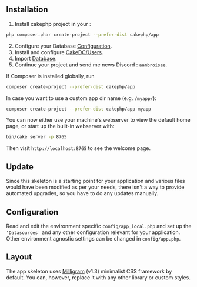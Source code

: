 ## Installation

1. Install cakephp project in your :
```bash
php composer.phar create-project --prefer-dist cakephp/app
```
2. Configure your Database [Configuration](#Configuration).
3. Install and configure [CakeDC/Users](https://github.com/CakeDC/users/blob/11.next-cake4/Docs/Documentation/Installation.md).
4. Import [Database](./ap-gsb.sql).
5. Continue your project and send me news Discord : `aambroisee`.

If Composer is installed globally, run

```bash
composer create-project --prefer-dist cakephp/app
```

In case you want to use a custom app dir name (e.g. `/myapp/`):

```bash
composer create-project --prefer-dist cakephp/app myapp
```

You can now either use your machine's webserver to view the default home page, or start
up the built-in webserver with:

```bash
bin/cake server -p 8765
```

Then visit `http://localhost:8765` to see the welcome page.

## Update

Since this skeleton is a starting point for your application and various files
would have been modified as per your needs, there isn't a way to provide
automated upgrades, so you have to do any updates manually.

## Configuration

Read and edit the environment specific `config/app_local.php` and set up the
`'Datasources'` and any other configuration relevant for your application.
Other environment agnostic settings can be changed in `config/app.php`.

## Layout

The app skeleton uses [Milligram](https://milligram.io/) (v1.3) minimalist CSS
framework by default. You can, however, replace it with any other library or
custom styles.
